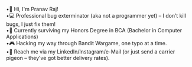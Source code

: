 •👋 Hi, I'm Pranav Raj!  
•💻 Professional bug exterminator (aka not a programmer yet) – I don’t kill bugs, I just fix them!  
•🌱 Currently surviving my Honors Degree in BCA (Bachelor in Computer Applications)  
•🎮 Hacking my way through Bandit Wargame, one typo at a time.  
•📩 Reach me via my LinkedIn/Instagram/e-Mail (or just send a carrier pigeon – they’ve got better delivery rates).  
